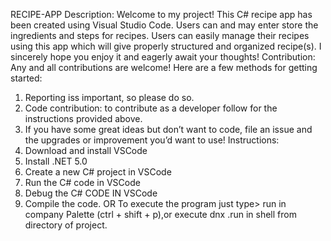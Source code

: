 RECIPE-APP 
Description:
Welcome to my project! This C# recipe app has been created using Visual Studio  Code. Users can and may enter  store the ingredients and steps for recipes. Users can easily manage their recipes using this app which will give properly structured and organized recipe(s). I sincerely hope you enjoy it and eagerly await your thoughts!
Contribution:
Any and all contributions are welcome! Here are a few methods for getting started:
1.	Reporting iss important, so please do so.
2.	Code contribution: to contribute as a developer follow for the instructions provided above.
3.	If you have some great ideas but don’t want to code, file an issue and the upgrades or improvement  you’d want to use!
Instructions:
1.	Download and install VSCode
2.	Install .NET 5.0
3.	Create a new C# project in VSCode
4.	Run the C# code in VSCode
5.	Debug the C# CODE IN VSCode
6.	Compile the code.
                                                   OR
To execute the program just type> run in company Palette (ctrl + shift + p),or  execute dnx .run in shell from directory of project.
